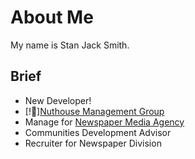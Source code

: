 # About Me

My name is Stan Jack Smith.

## Brief

- New Developer!
- [!🛄][Nuthouse Management Group](nuthousemgmtgroup.online)
- Manage for [Newspaper Media Agency](newspapermediaagency.github.io)
- Communities Development Advisor
-  Recruiter for Newspaper Division
